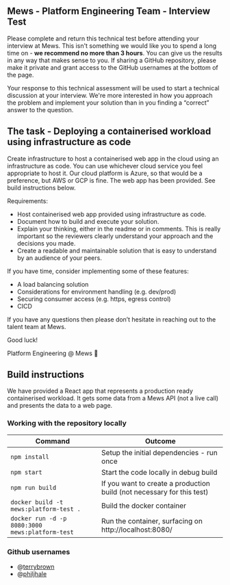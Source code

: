 ## Mews - Platform Engineering Team - Interview Test

Please complete and return this technical test before attending your interview at Mews. This isn't something we would like you to spend a long time on - **we recommend no more than 3 hours**. You can give us the results in any way that makes sense to you. If sharing a GitHub repository, please make it private and grant access to the GitHub usernames at the bottom of the page.

Your response to this technical assessment will be used to start a technical discussion at your interview. We're more interested in how you approach the problem and implement your solution than in you finding a “correct” answer to the question.

## The task - Deploying a containerised workload using infrastructure as code

Create infrastructure to host a containerised web app in the cloud using an infrastructure as code. You can use whichever cloud service you feel appropriate to host it. Our cloud platform is Azure, so that would be a preference, but AWS or GCP is fine. The web app has been provided. See build instructions below.

Requirements:
* Host containerised web app provided using infrastructure as code.
* Document how to build and execute your solution.
* Explain your thinking, either in the readme or in comments. This is really important so the reviewers clearly understand your approach and the decisions you made.
* Create a readable and maintainable solution that is easy to understand by an audience of your peers.


If you have time, consider implementing some of these features:
* A load balancing solution
* Considerations for environment handling (e.g. dev/prod)
* Securing consumer access (e.g. https, egress control)
* CICD

If you have any questions then please don’t hesitate in reaching out to the talent team at Mews.

Good luck!

Platform Engineering @ Mews 🙂


## Build instructions
We have provided a React app that represents a production ready containerised workload. It gets some data from a Mews API (not a live call) and presents the data to a web page.


### Working with the repository locally

| Command                                         | Outcome                                                                |
|-------------------------------------------------|------------------------------------------------------------------------|
| `npm install`                                   | Setup the initial dependencies - run once                              |
| `npm start`                                     | Start the code locally in debug build                                  |
| `npm run build`                                 | If you want to create a production build (not necessary for this test) |
| `docker build -t mews:platform-test .`          | Build the docker container                                             |
| `docker run -d -p 8080:3000 mews:platform-test` | Run the container, surfacing on http://localhost:8080/                 |

### Github usernames

- @[terrybrown](https://github.com/terrybrown)
- @[philjhale](https://github.com/philjhale)

